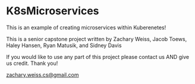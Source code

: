 # K8sMicroservices
This is an example of creating microservices within Kuberenetes!

This is a senior capstone project written by Zachary Weiss, Jacob Toews, Haley Hansen, Ryan Matusik, and Sidney Davis

If you would like to use any part of this project please contact us AND give us credit.
Thank you!

zachary.weiss.cs@gmail.com
